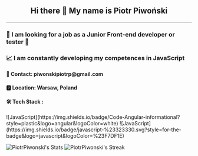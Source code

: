 <p align="center">
 <h2 align="center"> Hi there 👋 My name is Piotr Piwoński</h2>
</p>
<hr>
<h3 align="left">👀 I am looking for a job as a Junior Front-end developer or tester 👀</h3>

<h3 align="left">📈 I am constantly developing my competences in JavaScript</h3>

<h4 align="left"> 📧 Contact: piwonskipiotrp@gmail.com </h3> 

<h4 align="left">🅿 Location: Warsaw, Poland</h4>

<h4>🛠 Tech Stack : </h4>
![JavaScript](https://img.shields.io/badge/Code-Angular-informational?style=plastic&logo=angular&logoColor=white)
![JavaScript](https://img.shields.io/badge/javascript-%23323330.svg?style=for-the-badge&logo=javascript&logoColor=%23F7DF1E)


<!--
**PiotrPiwonski/PiotrPiwonski** is a ✨ _special_ ✨ repository because its `README.md` (this file) appears on your GitHub profile.

Here are some ideas to get you started:

- 🔭 I’m currently working on ...
- 🌱 I’m currently learning ...
- 👯 I’m looking to collaborate on ...
- 🤔 I’m looking for help with ...
- 💬 Ask me about ...
- 📫 How to reach me: ...
- 😄 Pronouns: ...
- ⚡ Fun fact: ...
-->

![PiotrPiwonski's Stats](https://github-readme-stats.vercel.app/api?username=PiotrPiwonski&theme=tokyonight&show_icons=true&hide_border=false&count_private=false)
![PiotrPiwonski's Streak](https://github-readme-streak-stats.herokuapp.com/?user=PiotrPiwonski&theme=tokyonight&hide_border=false)
